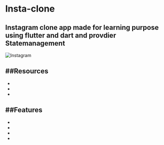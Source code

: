 # Insta-clone
## Instagram clone app made for learning purpose using flutter and dart and provdier Statemanagement
![Instagram](https://user-images.githubusercontent.com/91225280/206944467-bc5524e9-a0ff-402b-93f7-f8bf92449c8a.png)

##Resources
-
-
-
-

##Features
-
-
-
-
-

